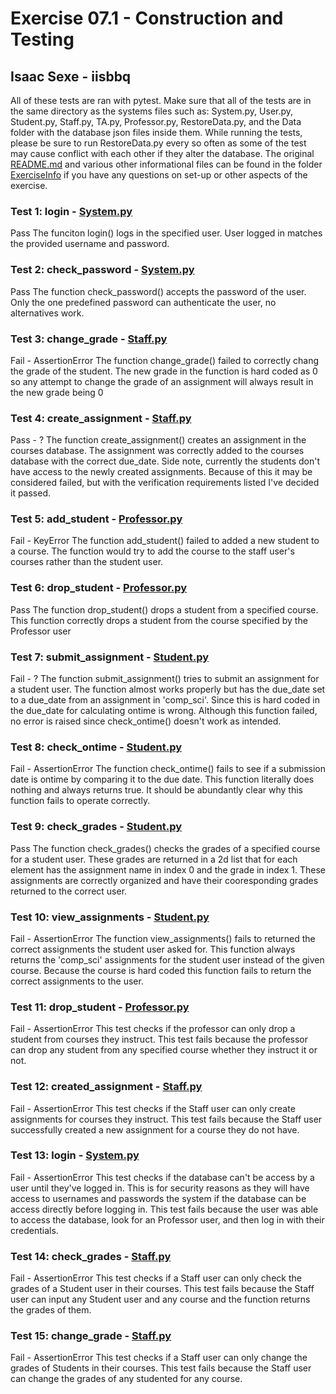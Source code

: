 # Exercise 07.1 - Construction and Testing
## Isaac Sexe - iisbbq

All of these tests are ran with pytest.  Make sure that all of the tests are in the same directory as the systems files such as: System.py, User.py, Student.py, Staff.py, TA.py, Professor.py, RestoreData.py, and the Data folder with the database json files inside them.  While running the tests, please be sure to run RestoreData.py every so often as some of the test may cause conflict with each other if they alter the database.  The original [README.md](./ExerciseInfo/README_Exercise.md) and various other informational files can be found in the folder [ExerciseInfo](./ExerciseInfo/) if you have any questions on set-up or other aspects of the exercise.

### Test 1: login - [System.py](./System.py)

Pass
    The funciton login() logs in the specified user.  User logged in matches the provided username and password.

### Test 2: check_password - [System.py](./System.py)

Pass
    The function check_password() accepts the password of the user.  Only the one predefined password can authenticate the user, no alternatives work.

### Test 3: change_grade - [Staff.py](./Staff.py)

Fail - AssertionError
    The function change_grade() failed to correctly chang the grade of the student.  The new grade in the function is hard coded as 0 so any attempt to change the grade of an assignment will always result in the new grade being 0

### Test 4: create_assignment - [Staff.py](./Staff.py)

Pass - ?
    The function create_assignment() creates an assignment in the courses database.  The assignment was correctly added to the courses database with the correct due_date.  Side note, currently the students don't have access to the newly created assignments.  Because of this it may be considered failed, but with the verification requirements listed I've decided it passed.

### Test 5: add_student - [Professor.py](./Professor.py)

Fail - KeyError
    The function add_student() failed to added a new student to a course.  The function would try to add the course to the staff user's courses rather than the student user.

### Test 6: drop_student - [Professor.py](./Professor.py)

Pass
    The function drop_student() drops a student from a specified course.  This function correctly drops a student from the course specified by the Professor user

### Test 7: submit_assignment - [Student.py](./Student.py)

Fail - ?
    The function submit_assignment() tries to submit an assignment for a student user.  The function almost works properly but has the due_date set to a due_date from an assignment in 'comp_sci'.  Since this is hard coded in the due_date for calculating ontime is wrong.  Although this function failed, no error is raised since check_ontime() doesn't work as intended.

### Test 8: check_ontime - [Student.py](./Student.py)

Fail - AssertionError
    The function check_ontime() fails to see if a submission date is ontime by comparing it to the due date.  This function literally does nothing and always returns true.  It should be abundantly clear why this function fails to operate correctly.

### Test 9: check_grades - [Student.py](./Student.py)

Pass
    The function check_grades() checks the grades of a specified course for a student user.  These grades are returned in a 2d list that for each element has the assignment name in index 0 and the grade in index 1.  These assignments are correctly organized and have their cooresponding grades returned to the correct user.

### Test 10: view_assignments - [Student.py](./Student.py)

Fail - AssertionError
    The function view_assignments() fails to returned the correct assignments the student user asked for.  This function always returns the 'comp_sci' assignments for the student user instead of the given course.  Because the course is hard coded this function fails to return the correct assignments to the user.

### Test 11: drop_student - [Professor.py](./Professor.py)

Fail - AssertionError
    This test checks if the professor can only drop a student from courses they instruct.  This test fails because the professor can drop any student from any specified course whether they instruct it or not.

### Test 12: created_assignment - [Staff.py](./Staff.py)

Fail - AssertionError
    This test checks if the Staff user can only create assignments for courses they instruct.  This test fails because the Staff user successfully created a new assignment for a course they do not have.

### Test 13: login - [System.py](./System.py)

Fail - AssertionError
    This test checks if the database can't be access by a user until they've logged in.  This is for security reasons as they will have access to usernames and passwords the system if the database can be access directly before logging in.  This test fails because the user was able to access the database, look for an Professor user, and then log in with their credentials.

### Test 14: check_grades - [Staff.py](./Staff.py)

Fail - AssertionError
    This test checks if a Staff user can only check the grades of a Student user in their courses.  This test fails because the Staff user can input any Student user and any course and the function returns the grades of them.

### Test 15: change_grade - [Staff.py](./Staff.py)

Fail - AssertionError
    This test checks if a Staff user can only change the grades of Students in their courses.  This test fails because the Staff user can change the grades of any studented for any course.